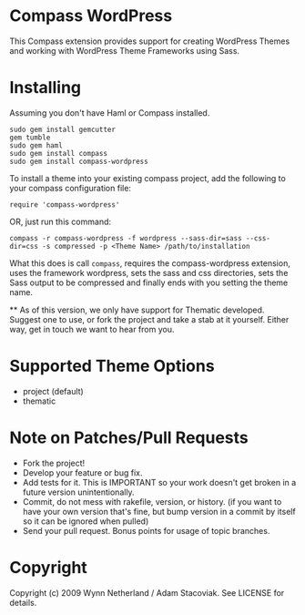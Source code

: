 Compass WordPress
==================

This Compass extension provides support for creating WordPress Themes and working with WordPress Theme Frameworks using Sass.

Installing
==========

Assuming you don't have Haml or Compass installed.

    sudo gem install gemcutter
    gem tumble
    sudo gem haml
    sudo gem install compass
    sudo gem install compass-wordpress

To install a theme into your existing compass project, add the following to your compass configuration file:

    require 'compass-wordpress'

OR, just run this command:

    compass -r compass-wordpress -f wordpress --sass-dir=sass --css-dir=css -s compressed -p <Theme Name> /path/to/installation

What this does is call `compass`, requires the compass-wordpress extension, uses the framework wordpress, sets the sass and css directories, sets the Sass output to be compressed and finally ends with you setting the theme name.

** As of this version, we only have support for Thematic developed. Suggest one to use, or fork the project and take a stab at it yourself. Either way, get in touch we want to hear from you.
    
Supported Theme Options
========================

* project (default)
* thematic

Note on Patches/Pull Requests
==============================
 
* Fork the project!
* Develop your feature or bug fix.
* Add tests for it. This is IMPORTANT so your work doesn't get broken in a future version unintentionally.
* Commit, do not mess with rakefile, version, or history. (if you want to have your own version that's fine, but bump version in a commit by itself so it can be ignored when pulled)
* Send your pull request. Bonus points for usage of topic branches.

Copyright
===========

Copyright (c) 2009 Wynn Netherland / Adam Stacoviak. See LICENSE for details.